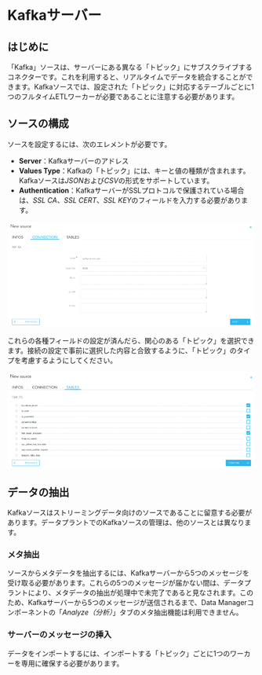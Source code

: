 # Kafkaサーバー

## はじめに

「Kafka」ソースは、サーバーにある異なる「トピック」にサブスクライブするコネクターです。これを利用すると、リアルタイムでデータを統合することができます。Kafkaソースでは、設定された「トピック」に対応するテーブルごとに1つのフルタイムETLワーカーが必要であることに注意する必要があります。

## ソースの構成

ソースを設定するには、次のエレメントが必要です。
* **Server**：Kafkaサーバーのアドレス
* **Values Type**：Kafkaの「トピック」には、キーと値の種類が含まれます。Kafkaソースは*JSON*および*CSV*の形式をサポートしています。
* **Authentication**：KafkaサーバーがSSLプロトコルで保護されている場合は、*SSL CA*、*SSL CERT*、*SSL KEY*のフィールドを入力する必要があります。

![1](picts/Picture1.png)

これらの各種フィールドの設定が済んだら、関心のある「トピック」を選択できます。接続の設定で事前に選択した内容と合致するように、「トピック」のタイプを考慮するようにしてください。

![2](picts/Picture2.png)

## データの抽出


Kafkaソースはストリーミングデータ向けのソースであることに留意する必要があります。データプラントでのKafkaソースの管理は、他のソースとは異なります。

### メタ抽出
ソースからメタデータを抽出するには、Kafkaサーバーから5つのメッセージを受け取る必要があります。これらの5つのメッセージが届かない間は、データプラントにより、メタデータの抽出が処理中で未完了であると見なされます。このため、Kafkaサーバーから5つのメッセージが送信されるまで、Data Managerコンポーネントの「*Analyze（分析）*」タブのメタ抽出機能は利用できません。

### サーバーのメッセージの挿入
データをインポートするには、インポートする「トピック」ごとに1つのワーカーを専用に確保する必要があります。

